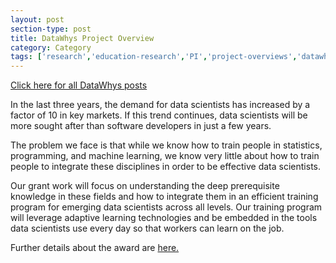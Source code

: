 ```yaml
---
layout: post
section-type: post
title: DataWhys Project Overview
category: Category
tags: ['research','education-research','PI','project-overviews','datawhys','its','nlp','discourse','data-science','machine-learning','programming','statistics']
---
```

[Click here for all DataWhys posts](/tags/datawhys.html)

In the last three years, the demand for data scientists has increased by a factor of 10 in key markets. If this trend continues, data scientists will be more sought after than software developers in just a few years.

The problem we face is that while we know how to train people in statistics, programming, and machine learning, we know very little about how to train people to integrate these disciplines in order to be effective data scientists.

Our grant work will focus on understanding the deep prerequisite knowledge in these fields and how to integrate them in an efficient training program for emerging data scientists across all levels. Our training program will leverage adaptive learning technologies and be embedded in the tools data scientists use every day so that workers can learn on the job. 

Further details about the award are [here.](https://nsf.gov/awardsearch/showAward?AWD_ID=1918751&HistoricalAwards=false)
